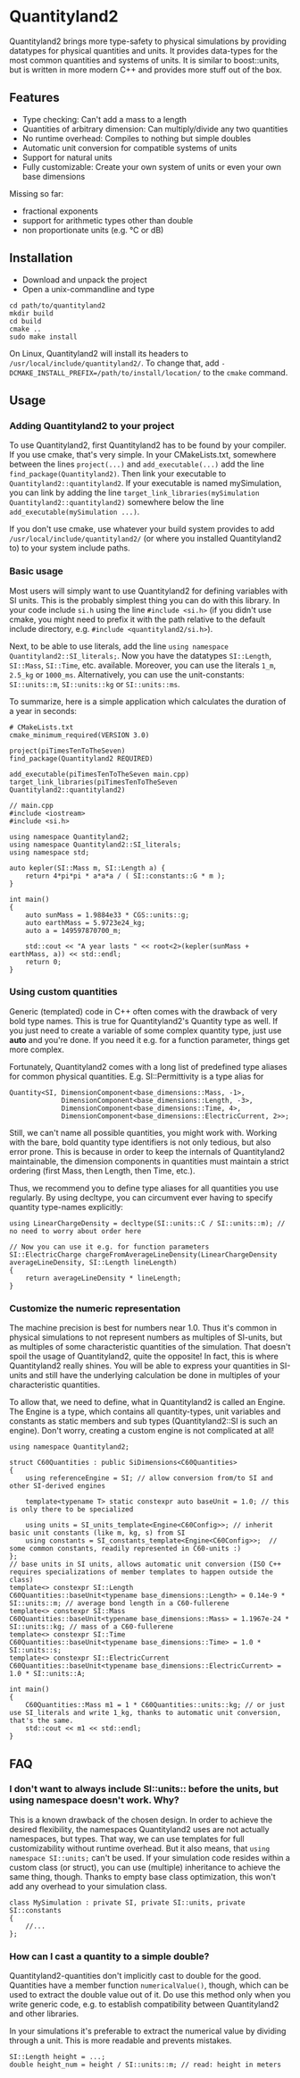 # Quantityland2

Quantityland2 brings more type-safety to physical simulations by providing datatypes for physical
quantities and units. It provides data-types for the most common quantities and systems of units.
It is similar to boost::units, but is written in more modern C++ and provides more stuff out of
the box.

## Features

* Type checking: Can't add a mass to a length
* Quantities of arbitrary dimension: Can multiply/divide any two quantities
* No runtime overhead: Compiles to nothing but simple doubles
* Automatic unit conversion for compatible systems of units
* Support for natural units
* Fully customizable: Create your own system of units or even your own base dimensions

Missing so far:
* fractional exponents
* support for arithmetic types other than double
* non proportionate units (e.g. °C or dB)

## Installation

* Download and unpack the project
* Open a unix-commandline and type

```
cd path/to/quantityland2
mkdir build
cd build
cmake ..
sudo make install
```

On Linux, Quantityland2 will install its headers to `/usr/local/include/quantityland2/`. To change
that, add `-DCMAKE_INSTALL_PREFIX=/path/to/install/location/` to the `cmake` command.

## Usage

### Adding Quantityland2 to your project

To use Quantityland2, first Quantityland2 has to be found by your compiler.
If you use cmake, that's very simple. In your CMakeLists.txt, somewhere between the lines `project(...)`
and `add_executable(...)` add the line `find_package(Quantityland2)`. Then link your executable to
`Quantityland2::quantityland2`. If your executable is named mySimulation, you can link by
adding the line `target_link_libraries(mySimulation Quantityland2::quantityland2)` somewhere below
the line `add_executable(mySimulation ...)`.

If you don't use cmake, use whatever your build system provides to add `/usr/local/include/quantityland2/`
(or where you installed Quantityland2 to) to your system include paths.

### Basic usage

Most users will simply want to use Quantityland2 for defining variables with SI units.
This is the probably simplest thing you can do with this library. In your code include
`si.h` using the line `#include <si.h>` (if you didn't use cmake, you might need to prefix it with
the path relative to the default include directory, e.g. `#include <quantityland2/si.h>`).

Next, to be able to use literals, add the line `using namespace Quantityland2::SI_literals;`. Now
you have the datatypes `SI::Length`, `SI::Mass`, `SI::Time`, etc. available. Moreover, you can use
the literals `1_m`, `2.5_kg` or `1000_ms`. Alternatively, you can use the unit-constants:
`SI::units::m`, `SI::units::kg` or `SI::units::ms`.

To summarize, here is a simple application which calculates the duration of a year in seconds:

```
# CMakeLists.txt
cmake_minimum_required(VERSION 3.0)

project(piTimesTenToTheSeven)
find_package(Quantityland2 REQUIRED)

add_executable(piTimesTenToTheSeven main.cpp)
target_link_libraries(piTimesTenToTheSeven Quantityland2::quantityland2)
```

```
// main.cpp
#include <iostream>
#include <si.h>

using namespace Quantityland2;
using namespace Quantityland2::SI_literals;
using namespace std;

auto kepler(SI::Mass m, SI::Length a) {
    return 4*pi*pi * a*a*a / ( SI::constants::G * m );
}

int main()
{
    auto sunMass = 1.9884e33 * CGS::units::g;
    auto earthMass = 5.9723e24_kg;
    auto a = 149597870700_m;

    std::cout << "A year lasts " << root<2>(kepler(sunMass + earthMass, a)) << std::endl;
    return 0;
}
```

### Using custom quantities

Generic (templated) code in C++ often comes with the drawback of very bold type names. This is
true for Quantityland2's Quantity type as well. If you just need to create a variable of some
complex quantity type, just use **auto** and you're done. If you need it e.g. for a function
parameter, things get more complex.


Fortunately, Quantityland2 comes with a long list of predefined type aliases for common physical
quantities. E.g. SI::Permittivity is a type alias for
```
Quantity<SI, DimensionComponent<base_dimensions::Mass, -1>,
             DimensionComponent<base_dimensions::Length, -3>,
             DimensionComponent<base_dimensions::Time, 4>,
             DimensionComponent<base_dimensions::ElectricCurrent, 2>>;
```

Still, we can't name all possible quantities, you might work with. Working with the bare, bold
quantity type identifiers is not only tedious, but also error prone. This is because in order to
keep the internals of Quantityland2 maintainable, the dimension components in quantities must
maintain a strict ordering (first Mass, then Length, then Time, etc.).

Thus, we recommend you to define type aliases for all quantities you use regularly. By using
decltype, you can circumvent ever having to specify quantity type-names explicitly:
```
using LinearChargeDensity = decltype(SI::units::C / SI::units::m); // no need to worry about order here

// Now you can use it e.g. for function parameters
SI::ElectricCharge chargeFromAverageLineDensity(LinearChargeDensity averageLineDensity, SI::Length lineLength)
{
    return averageLineDensity * lineLength;
}
```


### Customize the numeric representation

The machine precision is best for numbers near 1.0. Thus it's common in physical simulations
to not represent numbers as multiples of SI-units, but as multiples of some characteristic
quantities of the simulation. That doesn't spoil the usage of Quantityland2, quite the opposite!
In fact, this is where Quantityland2 really shines. You will be able to express your quantities
in SI-units and still have the underlying calculation be done in multiples of your characteristic
quantities.

To allow that, we need to define, what in Quantityland2 is called an Engine. The Engine is a type,
which contains all quantity-types, unit variables and constants as static members and sub types
(Quantityland2::SI is such an engine). Don't worry, creating a custom engine is not complicated at
all!

```
using namespace Quantityland2;

struct C60Quantities : public SiDimensions<C60Quantities>
{
    using referenceEngine = SI; // allow conversion from/to SI and other SI-derived engines

    template<typename T> static constexpr auto baseUnit = 1.0; // this is only there to be specialized

    using units = SI_units_template<Engine<C60Config>>; // inherit basic unit constants (like m, kg, s) from SI
    using constants = SI_constants_template<Engine<C60Config>>;  // some common constants, readily represented in C60-units :)
};
// base units in SI units, allows automatic unit conversion (ISO C++ requires specializations of member templates to happen outside the class)
template<> constexpr SI::Length          C60Quantities::baseUnit<typename base_dimensions::Length> = 0.14e-9 * SI::units::m; // average bond length in a C60-fullerene
template<> constexpr SI::Mass            C60Quantities::baseUnit<typename base_dimensions::Mass> = 1.1967e-24 * SI::units::kg; // mass of a C60-fullerene
template<> constexpr SI::Time            C60Quantities::baseUnit<typename base_dimensions::Time> = 1.0 * SI::units::s;
template<> constexpr SI::ElectricCurrent C60Quantities::baseUnit<typename base_dimensions::ElectricCurrent> = 1.0 * SI::units::A;

int main()
{
    C60Quantities::Mass m1 = 1 * C60Quantities::units::kg; // or just use SI_literals and write 1_kg, thanks to automatic unit conversion, that's the same.
    std::cout << m1 << std::endl;
}
```

## FAQ

### I don't want to always include SI::units:: before the units, but using namespace doesn't work. Why?

This is a known drawback of the chosen design. In order to achieve the desired flexibility, the namespaces Quantityland2
uses are not actually namespaces, but types. That way, we can use templates for full customizability without runtime
overhead. But it also means, that `using namespace SI::units;` can't be used. If your simulation code resides within a
custom class (or struct), you can use (multiple) inheritance to achieve the same thing, though. Thanks to empty base
class optimization, this won't add any overhead to your simulation class.
```
class MySimulation : private SI, private SI::units, private SI::constants
{
    //...
};
```

### How can I cast a quantity to a simple double?

Quantityland2-quantities don't implicitly cast to double for the good. Quantities have a member function
`numericalValue()`, though, which can be used to extract the double value out of it. Do use this method only when you
write generic code, e.g. to establish compatibility between Quantityland2 and other libraries.

In your simulations it's preferable to extract the numerical value by dividing through a unit. This is more readable
and prevents mistakes.
```
SI::Length height = ...;
double height_num = height / SI::units::m; // read: height in meters
```

